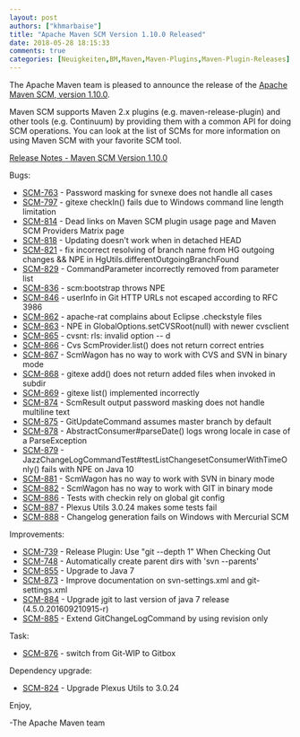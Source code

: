 ```yaml
---
layout: post
authors: ["khmarbaise"]
title: "Apache Maven SCM Version 1.10.0 Released"
date: 2018-05-28 18:15:33
comments: true
categories: [Neuigkeiten,BM,Maven,Maven-Plugins,Maven-Plugin-Releases]
---
```

The Apache Maven team is pleased to announce the release of the 
[Apache Maven SCM, version 1.10.0](https://maven.apache.org/scm/).

Maven SCM supports Maven 2.x plugins (e.g. maven-release-plugin) and other
tools (e.g. Continuum) by providing them with a common API for doing SCM
operations. You can look at the list of SCMs for more information on using
Maven SCM with your favorite SCM tool.

<!-- more -->

[Release Notes - Maven SCM Version 1.10.0](https://issues.apache.org/jira/secure/ReleaseNote.jspa?projectId=12317828&version=12335750)

Bugs:

 * [SCM-763](https://issues.apache.org/jira/browse/SCM-763) - Password masking for svnexe does not handle all cases
 * [SCM-797](https://issues.apache.org/jira/browse/SCM-797) - gitexe checkIn() fails due to Windows command line length limitation
 * [SCM-814](https://issues.apache.org/jira/browse/SCM-814) - Dead links on Maven SCM plugin usage page and Maven SCM Providers Matrix page
 * [SCM-818](https://issues.apache.org/jira/browse/SCM-818) - Updating doesn't work when in detached HEAD
 * [SCM-821](https://issues.apache.org/jira/browse/SCM-821) - fix incorrect resolving of branch name from HG outgoing changes && NPE in HgUtils.differentOutgoingBranchFound
 * [SCM-829](https://issues.apache.org/jira/browse/SCM-829) - CommandParameter incorrectly removed from parameter list
 * [SCM-836](https://issues.apache.org/jira/browse/SCM-836) - scm:bootstrap throws NPE
 * [SCM-846](https://issues.apache.org/jira/browse/SCM-846) - userInfo in Git HTTP URLs not escaped according to RFC 3986
 * [SCM-862](https://issues.apache.org/jira/browse/SCM-862) - apache-rat complains about Eclipse .checkstyle files
 * [SCM-863](https://issues.apache.org/jira/browse/SCM-863) - NPE in GlobalOptions.setCVSRoot(null) with newer cvsclient
 * [SCM-865](https://issues.apache.org/jira/browse/SCM-865) - cvsnt: rls: invalid option -- d
 * [SCM-866](https://issues.apache.org/jira/browse/SCM-866) - Cvs ScmProvider.list() does not return correct entries
 * [SCM-867](https://issues.apache.org/jira/browse/SCM-867) - ScmWagon has no way to work with CVS and SVN in binary mode
 * [SCM-868](https://issues.apache.org/jira/browse/SCM-868) - gitexe add() does not return added files when invoked in subdir
 * [SCM-869](https://issues.apache.org/jira/browse/SCM-869) - gitexe list() implemented incorrectly
 * [SCM-874](https://issues.apache.org/jira/browse/SCM-874) - ScmResult output password masking does not handle multiline text
 * [SCM-875](https://issues.apache.org/jira/browse/SCM-875) - GitUpdateCommand assumes master branch by default
 * [SCM-878](https://issues.apache.org/jira/browse/SCM-878) - AbstractConsumer#parseDate() logs wrong locale in case of a ParseException
 * [SCM-879](https://issues.apache.org/jira/browse/SCM-879) - JazzChangeLogCommandTest#testListChangesetConsumerWithTimeOnly() fails with NPE on Java 10
 * [SCM-881](https://issues.apache.org/jira/browse/SCM-881) - ScmWagon has no way to work with SVN in binary mode
 * [SCM-882](https://issues.apache.org/jira/browse/SCM-882) - ScmWagon has no way to work with GIT in binary mode
 * [SCM-886](https://issues.apache.org/jira/browse/SCM-886) - Tests with checkin rely on global git config
 * [SCM-887](https://issues.apache.org/jira/browse/SCM-887) - Plexus Utils 3.0.24 makes some tests fail
 * [SCM-888](https://issues.apache.org/jira/browse/SCM-888) - Changelog generation fails on Windows with Mercurial SCM

Improvements:

 * [SCM-739](https://issues.apache.org/jira/browse/SCM-739) - Release Plugin: Use "git --depth 1" When Checking Out
 * [SCM-748](https://issues.apache.org/jira/browse/SCM-748) - Automatically create parent dirs with 'svn --parents'
 * [SCM-855](https://issues.apache.org/jira/browse/SCM-855) - Upgrade to Java 7
 * [SCM-873](https://issues.apache.org/jira/browse/SCM-873) - Improve documentation on svn-settings.xml and git-settings.xml
 * [SCM-884](https://issues.apache.org/jira/browse/SCM-884) - Upgrade jgit to last version of java 7 release (4.5.0.201609210915-r)
 * [SCM-885](https://issues.apache.org/jira/browse/SCM-885) - Extend GitChangeLogCommand by using revision only

Task:

 * [SCM-876](https://issues.apache.org/jira/browse/SCM-876) - switch from Git-WIP to Gitbox

Dependency upgrade:

 * [SCM-824](https://issues.apache.org/jira/browse/SCM-824) - Upgrade Plexus Utils to 3.0.24


Enjoy,

-The Apache Maven team
